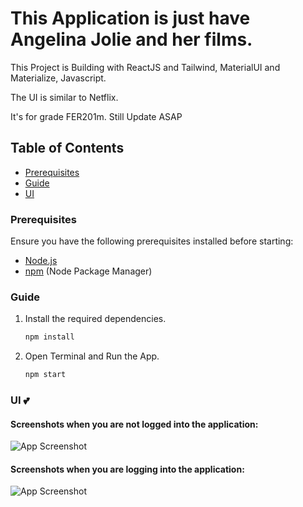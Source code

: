 # This Application is just have Angelina Jolie and her films. 

This Project is Building with ReactJS and Tailwind, MaterialUI and Materialize, Javascript.

The UI is similar to Netflix.

It's for grade FER201m. Still Update ASAP
## Table of Contents
  - [Prerequisites](#prerequisites)
  - [Guide](#guide)
  - [UI](#ui)

### Prerequisites
Ensure you have the following prerequisites installed before starting:

- [Node.js](https://nodejs.org/)
- [npm](https://www.npmjs.com/) (Node Package Manager)

### Guide
1. Install the required dependencies.
   ```bash
   npm install
2. Open Terminal and Run the App.
   ```bash
   npm start

### UI 💕
#### Screenshots when you are not logged into the application:

![App Screenshot](https://github.com/J1410T/Film/blob/main/screenshots/Screenshot%202023-11-20%20164915.png?raw=true)

#### Screenshots when you are logging into the application:

![App Screenshot](https://github.com/J1410T/Film/blob/main/screenshots/Screenshot%202023-11-20%20164835.png?raw=true)

